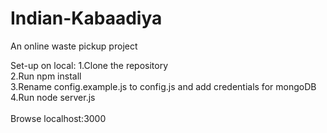 # Indian-Kabaadiya
An online waste pickup project<br />

Set-up on local:
1.Clone the repository <br />
2.Run npm install <br />
3.Rename config.example.js to config.js and add credentials for mongoDB <br />
4.Run node server.js<br />
<br />
Browse localhost:3000
